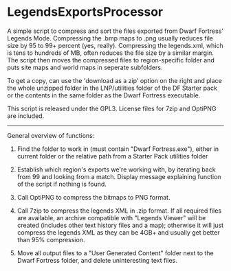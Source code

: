 LegendsExportsProcessor
=======================

A simple script to compress and sort the files exported from Dwarf Fortress' Legends Mode.  Compressing the .bmp maps to .png usually reduces file size by 95 to 99+ percent (yes, really).  Compressing the legends.xml, which is tens to hundreds of MB, often reduces the file size by a similar margin.  The script then moves the compressed files to region-specific folder and puts site maps and world maps in seperate subfolders.  

To get a copy, can use the 'download as a zip' option on the right and place the whole unzipped folder in the LNP/utilities folder of the DF Starter pack or the contents in the same folder as the Dwarf Fortress executable.  

This script is released under the GPL3.  License files for 7zip and OptiPNG are included.

----------------------------

General overview of functions:  

1. Find the folder to work in (must contain "Dwarf Fortress.exe"), either in current folder or the relative path from a Starter Pack utilities folder

2. Establish which region's exports we're working with, by iterating back from 99 and looking from a match.  Display message explaining function of the script if nothing is found.  

3. Call OptiPNG to compress the bitmaps to PNG format.  

4. Call 7zip to compress the legends XML in .zip format.  If all required files are available, an archive compatible with "Legends Viewer" will be created (includes other text history files and a map); otherwise it will just compress the legends XML as they can be 4GB+ and usually get better than 95% compression.

5. Move all output files to a "User Generated Content" folder next to the Dwarf Fortress folder, and delete uninteresting text files.  